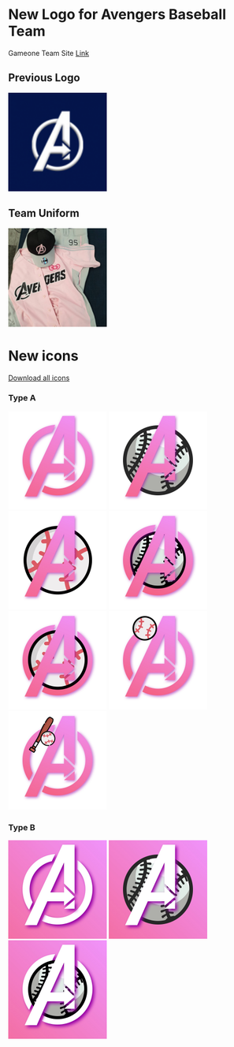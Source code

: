 # New Logo for Avengers Baseball Team
Gameone Team Site [Link](http://www.gameone.kr/club/?club_idx=22853)

## Previous Logo
<img width="200px" height="200px" src="./ic_current.png"></img>

## Team Uniform
<img width="200px" height="200px" src="./uniform.jpg"></img>

# New icons
[Download all icons](./ic-averngers.zip)
### Type A
<img width="200px" height="200px" src="./ic-averngers/ic-avengers-a.jpg"></img>
<img width="200px" height="200px" src="./ic-averngers/ic-avengers-a-1.jpg"></img>
<img width="200px" height="200px" src="./ic-averngers/ic-avengers-a-2.jpg"></img>
<img width="200px" height="200px" src="./ic-averngers/ic-avengers-a-3.jpg"></img>
<img width="200px" height="200px" src="./ic-averngers/ic-avengers-a-4.jpg"></img>
<img width="200px" height="200px" src="./ic-averngers/ic-avengers-a-5.jpg"></img>
<img width="200px" height="200px" src="./ic-averngers/ic-avengers-a-6.jpg"></img>

### Type B
<img width="200px" height="200px" src="./ic-averngers/ic-avengers-b.jpg"></img>
<img width="200px" height="200px" src="./ic-averngers/ic-avengers-b-1.jpg"></img>
<img width="200px" height="200px" src="./ic-averngers/ic-avengers-b-2.jpg"></img>
